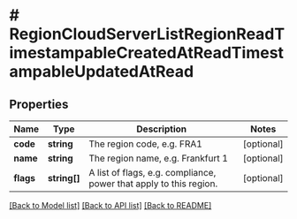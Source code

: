 # # RegionCloudServerListRegionReadTimestampableCreatedAtReadTimestampableUpdatedAtRead

## Properties

Name | Type | Description | Notes
------------ | ------------- | ------------- | -------------
**code** | **string** | The region code, e.g. FRA1 | [optional]
**name** | **string** | The region name, e.g. Frankfurt 1 | [optional]
**flags** | **string[]** | A list of flags, e.g. compliance, power that apply to this region. | [optional]

[[Back to Model list]](../../README.md#models) [[Back to API list]](../../README.md#endpoints) [[Back to README]](../../README.md)
